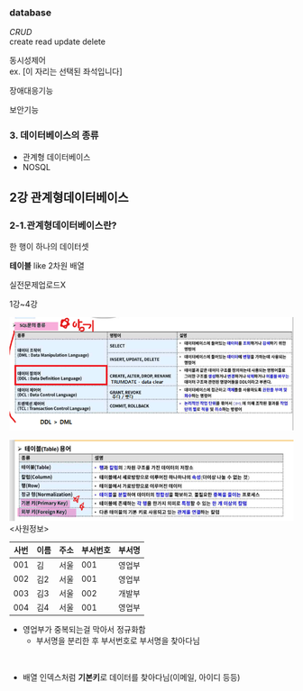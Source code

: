 ### database
*CRUD*  
create
read
update
delete

동시성제어   
ex. [이 자리는 선택된 좌석입니다]   


장애대응기능   

보안기능

### 3. 데이터베이스의 종류
- 관계형 데이터베이스
- NOSQL


## 2강 관계형데이터베이스

### 2-1.관계형데이터베이스란?
한 행이 하나의 데이터셋

**테이블**
like 2차원 배열

실전문제업로드X

1강~4강

![img_1.png](img_1.png)

![img_2.png](img_2.png)
<사원정보>

| 사번  | 이름  | 주소  | 부서번호 | 부서명 |
|-----|-----|-----|------|-----|
| 001 | 김   | 서울  | 001  | 영업부 |
| 002 | 김2  | 서울  | 001  | 영업부 |
| 003 | 김3  | 서울  | 002  | 개발부 |
| 004 | 김4  | 서울  | 001  | 영업부 |

- 영업부가 중복되는걸 막아서 정규화함
  - 부서명을 분리한 후 부서번호로 부서명을 찾아다님
  
<br/>

- 배열 인덱스처럼 **기본키**로 데이터를 찾아다님(이메일, 아이디 등등)
